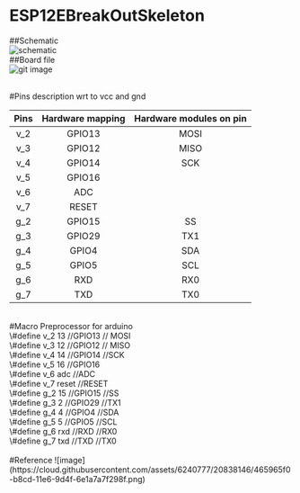 # ESP12EBreakOutSkeleton
##Schematic <br/>
![schematic](https://cloud.githubusercontent.com/assets/6240777/20837782/9d24d222-b8cb-11e6-89fb-088e697d4a6e.png) <br/>
##Board file <br/>
![git image](https://cloud.githubusercontent.com/assets/6240777/20837679/1cc6b938-b8cb-11e6-86a4-deccbe552800.png)<br/>
<br/>

#Pins description wrt to vcc and gnd

Pins 	  | Hardware mapping| Hardware modules on pin
:--------:|:---------------:|:-----------------------:
v_2       | GPIO13          | MOSI
v_3       | GPIO12          | MISO
v_4       | GPIO14          |SCK
v_5       | GPIO16          |
v_6       | ADC             |
v_7       | RESET           |
g_2       | GPIO15          |SS
g_3       | GPIO29          |TX1
g_4       | GPIO4           |SDA
g_5       | GPIO5           |SCL
g_6       | RXD             |RX0
g_7       | TXD             |TX0

<br/>
#Macro Preprocessor for arduino</br>
\#define v_2 13      //GPIO13    // MOSI  <br/>
\#define v_3 12      //GPIO12    // MISO  <br/>
\#define v_4 14      //GPIO14    //SCK    <br/>
\#define v_5 16      //GPIO16             <br/>
\#define v_6 adc     //ADC                <br/>
\#define v_7 reset   //RESET              <br/>
\#define g_2 15      //GPIO15    //SS     <br/>
\#define g_3 2       //GPIO29    //TX1    <br/>
\#define g_4 4       //GPIO4     //SDA    <br/>
\#define g_5 5       //GPIO5     //SCL    <br/>
\#define g_6 rxd     //RXD       //RX0    <br/>
\#define g_7 txd     //TXD       //TX0    <br/>

<br/>
#Reference 
![image](https://cloud.githubusercontent.com/assets/6240777/20838146/465965f0-b8cd-11e6-9d4f-6e1a7a7f298f.png)
